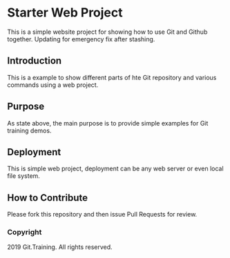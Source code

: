 # Starter Web Project

This is a simple website project for showing how to use Git and Github together. Updating for emergency fix after stashing.

## Introduction

This is a example to show different parts of hte Git repository and various commands using a web project.

## Purpose

As state above, the main purpose is to provide simple examples for Git training demos.

## Deployment

This is simple web project, deployment can be any web server or even local file system.

## How to Contribute

Please fork this repository and then issue Pull Requests for review.

### Copyright

2019 Git.Training. All rights reserved.